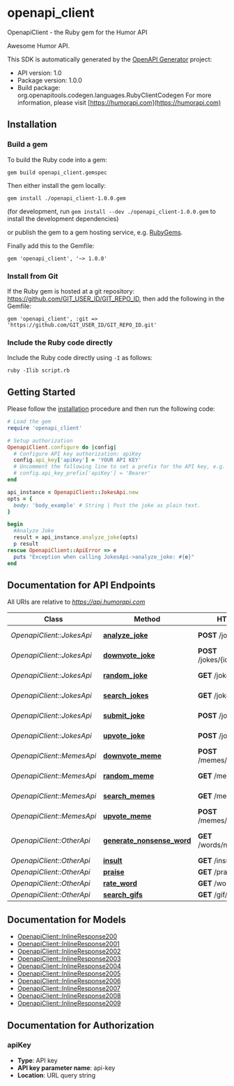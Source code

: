 # openapi_client

OpenapiClient - the Ruby gem for the Humor API

Awesome Humor API.

This SDK is automatically generated by the [OpenAPI Generator](https://openapi-generator.tech) project:

- API version: 1.0
- Package version: 1.0.0
- Build package: org.openapitools.codegen.languages.RubyClientCodegen
For more information, please visit [https://humorapi.com](https://humorapi.com)

## Installation

### Build a gem

To build the Ruby code into a gem:

```shell
gem build openapi_client.gemspec
```

Then either install the gem locally:

```shell
gem install ./openapi_client-1.0.0.gem
```

(for development, run `gem install --dev ./openapi_client-1.0.0.gem` to install the development dependencies)

or publish the gem to a gem hosting service, e.g. [RubyGems](https://rubygems.org/).

Finally add this to the Gemfile:

    gem 'openapi_client', '~> 1.0.0'

### Install from Git

If the Ruby gem is hosted at a git repository: https://github.com/GIT_USER_ID/GIT_REPO_ID, then add the following in the Gemfile:

    gem 'openapi_client', :git => 'https://github.com/GIT_USER_ID/GIT_REPO_ID.git'

### Include the Ruby code directly

Include the Ruby code directly using `-I` as follows:

```shell
ruby -Ilib script.rb
```

## Getting Started

Please follow the [installation](#installation) procedure and then run the following code:

```ruby
# Load the gem
require 'openapi_client'

# Setup authorization
OpenapiClient.configure do |config|
  # Configure API key authorization: apiKey
  config.api_key['apiKey'] = 'YOUR API KEY'
  # Uncomment the following line to set a prefix for the API key, e.g. 'Bearer' (defaults to nil)
  # config.api_key_prefix['apiKey'] = 'Bearer'
end

api_instance = OpenapiClient::JokesApi.new
opts = {
  body: 'body_example' # String | Post the joke as plain text.
}

begin
  #Analyze Joke
  result = api_instance.analyze_joke(opts)
  p result
rescue OpenapiClient::ApiError => e
  puts "Exception when calling JokesApi->analyze_joke: #{e}"
end

```

## Documentation for API Endpoints

All URIs are relative to *https://api.humorapi.com*

Class | Method | HTTP request | Description
------------ | ------------- | ------------- | -------------
*OpenapiClient::JokesApi* | [**analyze_joke**](docs/JokesApi.md#analyze_joke) | **POST** /jokes/analyze | Analyze Joke
*OpenapiClient::JokesApi* | [**downvote_joke**](docs/JokesApi.md#downvote_joke) | **POST** /jokes/{id}/downvote | Downvote a Joke
*OpenapiClient::JokesApi* | [**random_joke**](docs/JokesApi.md#random_joke) | **GET** /jokes/random | Random Joke
*OpenapiClient::JokesApi* | [**search_jokes**](docs/JokesApi.md#search_jokes) | **GET** /jokes/search | Search Jokes
*OpenapiClient::JokesApi* | [**submit_joke**](docs/JokesApi.md#submit_joke) | **POST** /jokes | Submit Joke
*OpenapiClient::JokesApi* | [**upvote_joke**](docs/JokesApi.md#upvote_joke) | **POST** /jokes/{id}/upvote | Upvote a Joke
*OpenapiClient::MemesApi* | [**downvote_meme**](docs/MemesApi.md#downvote_meme) | **POST** /memes/{id}/downvote | Downvote a Meme
*OpenapiClient::MemesApi* | [**random_meme**](docs/MemesApi.md#random_meme) | **GET** /memes/random | Random Meme
*OpenapiClient::MemesApi* | [**search_memes**](docs/MemesApi.md#search_memes) | **GET** /memes/search | Search Memes
*OpenapiClient::MemesApi* | [**upvote_meme**](docs/MemesApi.md#upvote_meme) | **POST** /memes/{id}/upvote | Upvote a Meme
*OpenapiClient::OtherApi* | [**generate_nonsense_word**](docs/OtherApi.md#generate_nonsense_word) | **GET** /words/nonsense/random | Generate Nonsense Word
*OpenapiClient::OtherApi* | [**insult**](docs/OtherApi.md#insult) | **GET** /insult | Insult
*OpenapiClient::OtherApi* | [**praise**](docs/OtherApi.md#praise) | **GET** /praise | Praise
*OpenapiClient::OtherApi* | [**rate_word**](docs/OtherApi.md#rate_word) | **GET** /words/rate | Rate Word
*OpenapiClient::OtherApi* | [**search_gifs**](docs/OtherApi.md#search_gifs) | **GET** /gif/search | Search Gifs


## Documentation for Models

 - [OpenapiClient::InlineResponse200](docs/InlineResponse200.md)
 - [OpenapiClient::InlineResponse2001](docs/InlineResponse2001.md)
 - [OpenapiClient::InlineResponse2002](docs/InlineResponse2002.md)
 - [OpenapiClient::InlineResponse2003](docs/InlineResponse2003.md)
 - [OpenapiClient::InlineResponse2004](docs/InlineResponse2004.md)
 - [OpenapiClient::InlineResponse2005](docs/InlineResponse2005.md)
 - [OpenapiClient::InlineResponse2006](docs/InlineResponse2006.md)
 - [OpenapiClient::InlineResponse2007](docs/InlineResponse2007.md)
 - [OpenapiClient::InlineResponse2008](docs/InlineResponse2008.md)
 - [OpenapiClient::InlineResponse2009](docs/InlineResponse2009.md)


## Documentation for Authorization


### apiKey


- **Type**: API key
- **API key parameter name**: api-key
- **Location**: URL query string

